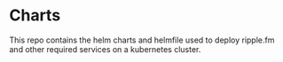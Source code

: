 # Charts

This repo contains the helm charts and helmfile used to deploy ripple.fm and other required services on a kubernetes cluster.
